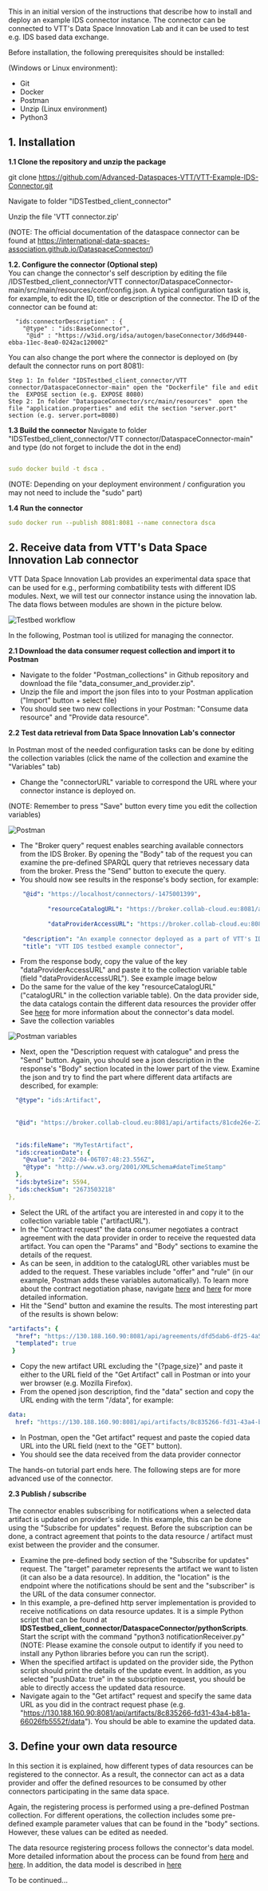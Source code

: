 This in an initial version of the instructions that describe how to install and deploy an example IDS connector instance. The connector can be connected to VTT's Data Space Innovation Lab and it can be used to test e.g. IDS based data exchange.

Before installation, the following prerequisites should be installed: 

(Windows or Linux environment):
- Git
- Docker 
- Postman
- Unzip (Linux environment)
- Python3

<h2> 1. Installation </h2>

<b>1.1 Clone the repository and unzip the package</b>

git clone https://github.com/Advanced-Dataspaces-VTT/VTT-Example-IDS-Connector.git

Navigate to folder "IDSTestbed_client_connector"

Unzip the file 'VTT connector.zip' 

(NOTE: The official documentation of the dataspace connector can be found at https://international-data-spaces-association.github.io/DataspaceConnector/)

<b> 1.2. Configure the connector (Optional step)</b> <br>
You can change the connector's self description by editing the file /IDSTestbed_client_connector/VTT connector/DataspaceConnector-main/src/main/resources/conf/config.json.
A typical configuration task is, for example, to edit the ID, title or description of the connector. The ID of the connector can be found at:

```
  "ids:connectorDescription" : {
    "@type" : "ids:BaseConnector",
     "@id" : "https://w3id.org/idsa/autogen/baseConnector/3d6d9440-ebba-11ec-8ea0-0242ac120002"
```
You can also change the port where the connector is deployed on (by default the connector runs on port 8081): 
```
Step 1: In folder "IDSTestbed_client_connector/VTT connector/DataspaceConnector-main" open the "Dockerfile" file and edit the  EXPOSE section (e.g. EXPOSE 8080)
Step 2: In folder "DataspaceConnector/src/main/resources"  open the file "application.properties" and edit the section "server.port" section (e.g. server.port=8080)

```

<b>1.3 Build the connector</b>
Navigate to folder "IDSTestbed_client_connector/VTT connector/DataspaceConnector-main" and type (do not forget to include the dot in the end) 
```yaml

sudo docker build -t dsca . 
```
(NOTE: Depending on your deployment environment / configuration you may not need to include the "sudo" part)


<b>1.4 Run the connector</b>
```yaml
sudo docker run --publish 8081:8081 --name connectora dsca
```

<h2> 2. Receive data from VTT's Data Space Innovation Lab connector</h2>

VTT Data Space Innovation Lab provides an experimental data space that can be used for e.g., performing combatibility tests with different IDS modules. Next, we will test our connector instance using the innovation lab. The data flows between modules are shown in the picture below. 

![Testbed workflow](https://github.com/IlkkaNis/IDSTestbed_client_connector/blob/main/Images/testbedworkflow.png)

In the following, Postman tool is utilized for managing the connector.

<b>2.1 Download the data consumer request collection and import it to Postman</b>
- Navigate to the folder "Postman_collections" in Github repository and download the file "data_consumer_and_provider.zip".
- Unzip the file and import the json files into to your Postman application ("Import" button  + select file)
- You should see two new collections in your Postman: "Consume data resource" and "Provide data resource".

<b>2.2 Test data retrieval from Data Space Innovation Lab's connector </b> <br> <br>
In Postman most of the needed configuration tasks can be done by editing the collection variables (click the name of the collection and examine the "Variables" tab)

- Change the "connectorURL" variable to correspond the URL where your connector instance is deployed on. 

(NOTE: Remember to press "Save" button every time you edit the collection variables)

![Postman](https://github.com/IlkkaNis/IDSTestbed_client_connector/blob/main/Images/postman2.png)

- The "Broker query" request enables searching available connectors from the IDS Broker. By opening the "Body" tab of the request you can examine the pre-defined SPARQL query that retrieves necessary data from the broker. Press the "Send" button to execute the query.
- You should now see results in the response's body section, for example:

```yaml
    "@id": "https://localhost/connectors/-1475001399",
    
           "resourceCatalogURL": "https://broker.collab-cloud.eu:8081/api/catalogs/dac9f6f6-67dd-4594-aa5f-2f9937aaa57f",
    
           "dataProviderAccessURL": "https://broker.collab-cloud.eu:8081/api/ids/data",
    
    "description": "An example connector deployed as a part of VTT's IDS testbed",
    "title": "VTT IDS testbed example connector",
```
- From the response body, copy the value of the key "dataProviderAccessURL" and paste it to the collection variable table (field "dataProviderAccessURL"). See example image below
- Do the same for the value of the key "resourceCatalogURL" ("catalogURL" in the collection variable table). On the data provider side, the data catalogs contain the different data resources the provider offer See [here](https://international-data-spaces-association.github.io/DataspaceConnector/Documentation/v6/DataModel) for more information about the connector's data model.
- Save the collection variables

![Postman variables](https://github.com/IlkkaNis/IDSTestbed_client_connector/blob/main/Images/postman_variables.png)

- Next, open the "Description request with catalogue" and press the "Send" button. Again, you should see a json description in the response's "Body" section located in the lower part of the view. Examine the json and try to find the part where different data artifacts are described, for example:

```yaml
  "@type": "ids:Artifact",
  
  
  "@id": "https://broker.collab-cloud.eu:8081/api/artifacts/81cde26e-2290-479c-aba1-f002d1e3d84a",
  
  
  "ids:fileName": "MyTestArtifact",
  "ids:creationDate": {
    "@value": "2022-04-06T07:48:23.556Z",
    "@type": "http://www.w3.org/2001/XMLSchema#dateTimeStamp"
  },
  "ids:byteSize": 5594,
  "ids:checkSum": "2673503218"
},
```
- Select the URL of the artifact you are interested in and copy it to the collection variable table ("artifactURL").
- In the "Contract request" the data consumer negotiates a contract agreement with the data provider in order to receive the requested data artifact. You can open the "Params" and "Body" sections to examine the details of the request. 
- As can be seen, in addition to the catalogURL other variables must be added to the request. These variables include "offer" and "rule" (in our example, Postman adds these variables automatically). To learn more about the contract negotiation phase, navigate [here](https://international-data-spaces-association.github.io/DataspaceConnector/CommunicationGuide/v6/Consumer) and [here](https://international-data-spaces-association.github.io/DataspaceConnector/Documentation/v6/UsageControl) for more detailed information. 
- Hit the "Send" button and examine the results. The most interesting part of the results is shown below:

```yaml
"artifacts": {
  "href": "https://130.188.160.90:8081/api/agreements/dfd5dab6-df25-4a56-b489-80e9396f206a/artifacts{?page,size}",
  "templated": true
 }
```
- Copy the new artifact URL excluding the "{?page,size}" and paste it either to the URL field of the "Get Artifact" call in Postman or into your wer browser (e.g. Mozilla Firefox).
- From the opened json description, find the "data" section and copy the URL ending with the term "/data", for example: 
```yaml
data:	
  href:	"https://130.188.160.90:8081/api/artifacts/8c835266-fd31-43a4-b81a-66026fb5552f/data"
```
- In Postman, open the "Get artifact" request and paste the copied data URL into the URL field (next to the "GET" button).
- You should see the data received from the data provider connector

The hands-on tutorial part ends here. The following steps are for more advanced use of the connector. 

<b>2.3 Publish / subscribe </b> <br><br> 
The connector enables subscribing for notifications when a selected data artifact is updated on provider's side. In this example, this can be done using the "Subscribe for updates" request. Before the subscription can be done, a contract agreement that points to the data resource / artifact must exist between the provider and the consumer. 
- Examine the pre-defined body section of the "Subscribe for updates" request. The "target" parameter represents the artifact we want to listen (it can also be a data resource). In addition, the "location" is the endpoint where the notifications should be sent and the "subscriber" is the URL of the data consumer connector.   
- In this example, a pre-defined http server implementation is provided to receive notifications on data resource updates. It is a simple Python script that can be found at **IDSTestbed_client_connector/DataspaceConnector/pythonScripts**. Start the script with the command "python3 notificationReceiver.py"
(NOTE: Please examine the console output to identify if you need to install any Python libraries before you can run the script).
- When the specified artifact is updated on the provider side, the Python script should print the details of the update event. In addition, as you selected "pushData: true" in the subscription request, you should be able to directly access the updated data resource.
- Navigate again to the "Get artifact" request and specify the same data URL as you did in the contract request phase (e.g. "https://130.188.160.90:8081/api/artifacts/8c835266-fd31-43a4-b81a-66026fb5552f/data"). You should be able to examine the updated data.

<h2> 3. Define your own data resource </h2>

In this section it is explained, how different types of data resources can be registered to the connector. As a result, the connector can act as a data provider and offer the defined resources to be consumed by other connectors participating in the same data space. 

Again, the registering process is performed using a pre-defined Postman collection. For different operations, the collection includes some pre-defined example parameter values that can be found in the "body" sections. However, these values can be edited as needed.

The data resource registering process follows the connector's data model. More detailed information about the process can be found from [here](https://international-data-spaces-association.github.io/DataspaceConnector/Documentation/v6/Messages) and [here](https://international-data-spaces-association.github.io/DataspaceConnector/CommunicationGuide/v6/Provider). 
In addition, the data model is described in [here](https://international-data-spaces-association.github.io/DataspaceConnector/Documentation/v6/DataModel)


To be continued... 


